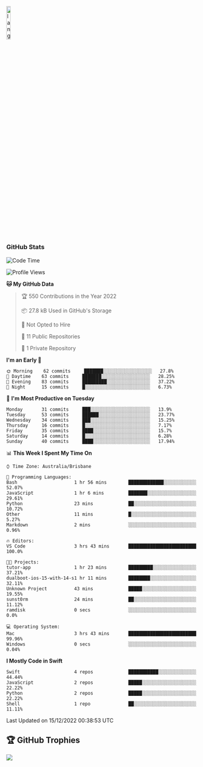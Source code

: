 <p align="left"><img width=15%" src="https://github.com/alansmathew/alansmathew/raw/master/lang.gif" alt="lang image here" /></p>

# <h3 align="left">GitHub Stats</h3>

<!--START_SECTION:waka-->
![Code Time](http://img.shields.io/badge/Code%20Time-119%20hrs%2034%20mins-blue)

![Profile Views](http://img.shields.io/badge/Profile%20Views-36-blue)

**🐱 My GitHub Data** 

> 🏆 550 Contributions in the Year 2022
 > 
> 📦 27.8 kB Used in GitHub's Storage 
 > 
> 🚫 Not Opted to Hire
 > 
> 📜 11 Public Repositories 
 > 
> 🔑 1 Private Repository 
 > 
**I'm an Early 🐤** 

```text
🌞 Morning    62 commits     ███████░░░░░░░░░░░░░░░░░░   27.8% 
🌆 Daytime    63 commits     ███████░░░░░░░░░░░░░░░░░░   28.25% 
🌃 Evening    83 commits     █████████░░░░░░░░░░░░░░░░   37.22% 
🌙 Night      15 commits     █░░░░░░░░░░░░░░░░░░░░░░░░   6.73%

```
📅 **I'm Most Productive on Tuesday** 

```text
Monday       31 commits     ███░░░░░░░░░░░░░░░░░░░░░░   13.9% 
Tuesday      53 commits     ██████░░░░░░░░░░░░░░░░░░░   23.77% 
Wednesday    34 commits     ███░░░░░░░░░░░░░░░░░░░░░░   15.25% 
Thursday     16 commits     █░░░░░░░░░░░░░░░░░░░░░░░░   7.17% 
Friday       35 commits     ████░░░░░░░░░░░░░░░░░░░░░   15.7% 
Saturday     14 commits     █░░░░░░░░░░░░░░░░░░░░░░░░   6.28% 
Sunday       40 commits     ████░░░░░░░░░░░░░░░░░░░░░   17.94%

```


📊 **This Week I Spent My Time On** 

```text
⌚︎ Time Zone: Australia/Brisbane

💬 Programming Languages: 
Bash                     1 hr 56 mins        █████████████░░░░░░░░░░░░   52.07% 
JavaScript               1 hr 6 mins         ███████░░░░░░░░░░░░░░░░░░   29.61% 
Python                   23 mins             ██░░░░░░░░░░░░░░░░░░░░░░░   10.72% 
Other                    11 mins             █░░░░░░░░░░░░░░░░░░░░░░░░   5.27% 
Markdown                 2 mins              ░░░░░░░░░░░░░░░░░░░░░░░░░   0.96%

🔥 Editors: 
VS Code                  3 hrs 43 mins       █████████████████████████   100.0%

🐱‍💻 Projects: 
tutor-app                1 hr 23 mins        █████████░░░░░░░░░░░░░░░░   37.21% 
dualboot-ios-15-with-14-s1 hr 11 mins        ████████░░░░░░░░░░░░░░░░░   32.11% 
Unknown Project          43 mins             █████░░░░░░░░░░░░░░░░░░░░   19.55% 
sunst0rm                 24 mins             ██░░░░░░░░░░░░░░░░░░░░░░░   11.12% 
ramdisk                  0 secs              ░░░░░░░░░░░░░░░░░░░░░░░░░   0.0%

💻 Operating System: 
Mac                      3 hrs 43 mins       █████████████████████████   99.96% 
Windows                  0 secs              ░░░░░░░░░░░░░░░░░░░░░░░░░   0.04%

```

**I Mostly Code in Swift** 

```text
Swift                    4 repos             ███████████░░░░░░░░░░░░░░   44.44% 
JavaScript               2 repos             █████░░░░░░░░░░░░░░░░░░░░   22.22% 
Python                   2 repos             █████░░░░░░░░░░░░░░░░░░░░   22.22% 
Shell                    1 repo              ██░░░░░░░░░░░░░░░░░░░░░░░   11.11%

```



 Last Updated on 15/12/2022 00:38:53 UTC
<!--END_SECTION:waka-->

## 🏆 GitHub Trophies

![](https://github-profile-trophy.vercel.app/?username=samh06&theme=discord&no-frame=true&no-bg=false&margin-w=4)
